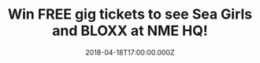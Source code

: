 ---
campaign-uuid: "c-81e94312-6b33-4fd3-8537-8746141eb208"
type: "Preview"
category: "competition"
date: "2018-04-18T17:00:00.000Z"
end-date: "2018-04-29T23:59:00.000Z"
disable-form: false
is_promoted: false
has_entry_page: true
title: "Win FREE gig tickets to see Sea Girls and BLOXX at NME HQ!"
competition-description: "<p>Want to hear some epic live music? Then you won't want\
  \ to miss this...\r\nNME is opening it's doors to host an exclusive lock-in gig\
  \ in association with 19 Crimes Winery – and we've got a limited amount of FREE\
  \ tickets to give away, Want in?</p> \r\n<p>You can get your hands on one of 35\
  \ pairs of tickets to see Sea Girls and BLOXX at NME HQ in London on Thursday 3\
  \ May 2018! All you need to do is enter your details and you could be swaying along\
  \ in the crowd, wine in hand as the alt rock/indie pop bands fill your ears with\
  \ their favourite songs!</p>"
hero-header: "Win FREE gig tickets to see Sea Girls and BLOXX at NME HQ in London!"
terms-confirmation: "N/A"
banner-img: "https://assets.expresslyapp.com/asset-d6c7d6ab-43b6-472c-a2ec-acb377522d50.jpg"
logo-left-href: "http://19crimes.com"
logo-left-image: "https://assets.expresslyapp.com/asset-ea931195-26b7-4606-a3a3-93d40eccbf66.jpg"
logo-left-title: "19 Crimes"
bg-image-hero: "https://assets.expresslyapp.com/asset-d0bfed59-bdd3-4672-8454-3e3deea5fa7d.jpg"
bg-image-first: "https://assets.expresslyapp.com/asset-39302f83-1ee7-4a2b-bf3b-83c5c42ebcbf.jpg"
bg-image-second: "https://assets.expresslyapp.com/asset-d2f1333f-a7b0-4ac9-b7b8-245b0052e523.jpg"
bg-image-third: "https://assets.expresslyapp.com/asset-6c52b6a8-8f05-4ea0-8fdf-1be034e9bd27.jpg"
section1-content: "<p>If you don't already know, one of the most exciting new indie\
  \ bands on the bloc – Sea Girls – are all set to take to the stage!</p>\r\n<p>It\
  \ can be easy to simiss four-piece indie bands as simply one of many, but Sea Girls\
  \ have something gloriously special up their sleeves led by the prowling and captivating\
  \ figure of frontman Henry Camamile!</p>\r\n<p>This is one gig you shouldn't miss!</p>"
section2-content: "Sea Girls are not the only special guests: BLOXX are known to fuse\
  \ grungy undertones with classic indie-influenced melodies to create their unique,\
  \ yet comfortably familiar sound that's most evident at their live shows!"
section3-content: "<p>If you're a big fan of Sea Girls and BLOXX, or just up for a\
  \ banging night out, complete the form below!</p> \r\n<p>But hurry! the competition\
  \ closes on Sunday 29 April at 23:59! Over 18s only and ID will be required. Winners\
  \ will be contacted via email on Monday 30 April 2018 to confirm attendance!</p>\r\
  \n<p>Good luck!</p>"
entry-title: "Win FREE gig tickets to see Sea Girls and BLOXX at NME HQ in London\
  \ on 3 May 2018!"
entry-content: "Dance along to some banging tunes courtesy of Sea Girls and BLOXX\
  \ at the next NME Lock In in association with 19 Crimes Winery at NME's HQ in London.\
  \ Good luck!"
has-winner: false
prize-description: "One pair of 35 tickets to see Sea Girls and BLOXX at NME HQ."
prize-restrictions: "Over 18s only and ID will be required."
special-conditions: "This competition is promoted in conjunction with Time Inc UK\
  \ and these special Terms and Conditions apply:\r\n<a href=\"Terms and conditions\
  \ 19 Crimes Lock In Competition V3.pdf\"> Time Inc UK 19 Crimes Lock in Competition\
  \ Terms & Conditions </a>.\r\nNotable extract: all expenses (including but not limited\
  \ to travel expenses) are not covered."
---